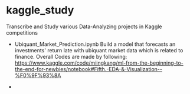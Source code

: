 # kaggle_study
Transcribe and Study various Data-Analyzing projects in Kaggle competitions

- Ubiquant_Market_Prediction.ipynb
  Build a model that forecasts an investments' return late with ubiquant market data which is related to finance.
  Overall Codes are made by following:
  https://www.kaggle.com/code/miingkang/ml-from-the-beginning-to-the-end-for-newbies/notebook#Fifth.-EDA-&-Visualization--%F0%9F%93%8A

- 
